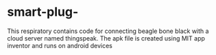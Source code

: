 # smart-plug-
This respiratory contains code for connecting beagle bone black with a cloud server named thingspeak. The apk file is created using MIT app inventor and runs on android devices
